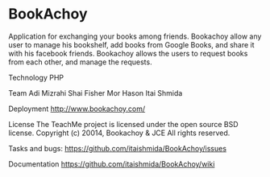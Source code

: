 BookAchoy
=========

Application for exchanging your books among friends.
Bookachoy allow any user to manage his bookshelf, add books from Google Books,
and share it with his facebook friends.
Bookachoy allows the users to request books from each other, and manage the requests.

Technology
PHP

Team
Adi Mizrahi
Shai Fisher
Mor Hason
Itai Shmida

Deployment
http://www.bookachoy.com/

License
The TeachMe project is licensed under the open source BSD license.
Copyright (c) 20014, Bookachoy & JCE All rights reserved.

Tasks and bugs:
https://github.com/itaishmida/BookAchoy/issues

Documentation
https://github.com/itaishmida/BookAchoy/wiki
